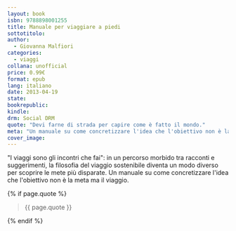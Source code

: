 ```yaml
---
layout: book
isbn: 9788898001255
title: Manuale per viaggiare a piedi
sottotitolo:
author:
  - Giovanna Malfiori 
categories:
  - viaggi
collana: unofficial
price: 0.99€
format: epub
lang: italiano
date: 2013-04-19
state:
bookrepublic:
kindle:
drm: Social DRM
quote: "Devi farne di strada per capire come è fatto il mondo."
meta: "Un manuale su come concretizzare l'idea che l'obiettivo non è la meta ma il viaggio."
cover_image:
---
```

"I viaggi sono gli incontri che fai": in un percorso morbido tra racconti e suggerimenti, la filosofia del viaggio sostenibile diventa un modo diverso per scoprire le mete più disparate. Un manuale su come concretizzare l'idea che l'obiettivo non è la meta ma il viaggio.

{% if page.quote %}
<blockquote>
    {{ page.quote }}
</blockquote>
{% endif %}